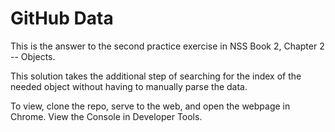 # GitHub Data

This is the answer to the second practice exercise in NSS Book 2, Chapter 2 -- Objects.

This solution takes the additional step of searching for the index of the needed object without having to manually parse the data.

To view, clone the repo, serve to the web, and open the webpage in Chrome. View the Console in Developer Tools.